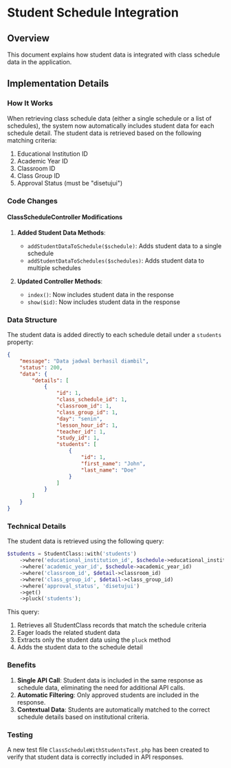 # Student Schedule Integration

## Overview

This document explains how student data is integrated with class schedule data in the application.

## Implementation Details

### How It Works

When retrieving class schedule data (either a single schedule or a list of schedules), the system now automatically includes student data for each schedule detail. The student data is retrieved based on the following matching criteria:

1. Educational Institution ID
2. Academic Year ID
3. Classroom ID
4. Class Group ID
5. Approval Status (must be "disetujui")

### Code Changes

#### ClassScheduleController Modifications

1. **Added Student Data Methods**:

    - `addStudentDataToSchedule($schedule)`: Adds student data to a single schedule
    - `addStudentDataToSchedules($schedules)`: Adds student data to multiple schedules

2. **Updated Controller Methods**:
    - `index()`: Now includes student data in the response
    - `show($id)`: Now includes student data in the response

### Data Structure

The student data is added directly to each schedule detail under a `students` property:

```json
{
    "message": "Data jadwal berhasil diambil",
    "status": 200,
    "data": {
        "details": [
            {
                "id": 1,
                "class_schedule_id": 1,
                "classroom_id": 1,
                "class_group_id": 1,
                "day": "senin",
                "lesson_hour_id": 1,
                "teacher_id": 1,
                "study_id": 1,
                "students": [
                    {
                        "id": 1,
                        "first_name": "John",
                        "last_name": "Doe"
                    }
                ]
            }
        ]
    }
}
```

### Technical Details

The student data is retrieved using the following query:

```php
$students = StudentClass::with('students')
    ->where('educational_institution_id', $schedule->educational_institution_id)
    ->where('academic_year_id', $schedule->academic_year_id)
    ->where('classroom_id', $detail->classroom_id)
    ->where('class_group_id', $detail->class_group_id)
    ->where('approval_status', 'disetujui')
    ->get()
    ->pluck('students');
```

This query:

1. Retrieves all StudentClass records that match the schedule criteria
2. Eager loads the related student data
3. Extracts only the student data using the `pluck` method
4. Adds the student data to the schedule detail

### Benefits

1. **Single API Call**: Student data is included in the same response as schedule data, eliminating the need for additional API calls.
2. **Automatic Filtering**: Only approved students are included in the response.
3. **Contextual Data**: Students are automatically matched to the correct schedule details based on institutional criteria.

### Testing

A new test file `ClassScheduleWithStudentsTest.php` has been created to verify that student data is correctly included in API responses.
